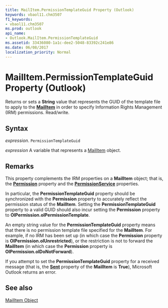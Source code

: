 ```yaml
---
title: MailItem.PermissionTemplateGuid Property (Outlook)
keywords: vbaol11.chm3507
f1_keywords:
- vbaol11.chm3507
ms.prod: outlook
api_name:
- Outlook.MailItem.PermissionTemplateGuid
ms.assetid: 33436080-1a1c-dee2-5048-83392c241e86
ms.date: 06/08/2017
localization_priority: Normal
---
```



# MailItem.PermissionTemplateGuid Property (Outlook)

Returns or sets a  **String** value that represents the GUID of the template file to apply to the **[MailItem](Outlook.MailItem.md)** in order to specify Information Rights Management (IRM) permissions. Read/write.


## Syntax

_expression_. `PermissionTemplateGuid`

_expression_ A variable that represents a [MailItem](./Outlook.MailItem.md) object.


## Remarks

This property complements the IRM properties on a  **MailItem** object; that is, the **[Permission](Outlook.MailItem.Permission.md)** property and the **[PermissionService](Outlook.MailItem.PermissionService.md)** properties.

In particular, the  **PermissionTemplateGuid** property should be synchronized with the **Permission** property to accurately reflect the permission status of the **MailItem**. Setting the **PermissionTemplateGuid** property to a valid GUID should also incur setting the **Permission** property to **OlPermission.olPermissionTemplate**.

An empty string value for the  **PermissionTemplateGuid** property means that there is no permission template file specified for the **MailItem**. For example, if no IRM has been set up (in which case the **Permission** property is **OlPermission.olUnrestricted**), or the restriction is not to forward the **MailItem** (in which case the **Permission** property is **OlPermission.olDoNotForward**).

If you attempt to set the  **PermissionTemplateGuid** property for a received message (that is, the **[Sent](Outlook.MailItem.Sent.md)** property of the **MailItem** is **True**), Microsoft Outlook returns an error.


## See also


[MailItem Object](Outlook.MailItem.md)

